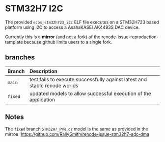 # STM32H7 I2C

The provided `ecos_stm32h723_i2c` ELF file executes on a STM32H723 based
platform using I2C to access a AsahaKASEI AK4493S DAC device.

Currently this is a **mirror** (and not a fork) of the
renode-issue-reproduction-template because github limits users to a
single fork.

## branches

| Branch  | Description
|:--------|:-------------------------------------------------------------------
| `main`  | test fails to execute successfully against latest and stable renode worlds
| `fixed` | updated models to allow successful execution of the application

## Notes

The `fixed` branch `STM32H7_PWR.cs` model is the same as provided in
the mirroe: https://github.com/RallySmith/renode-issue-stm32h7-adc-dma
